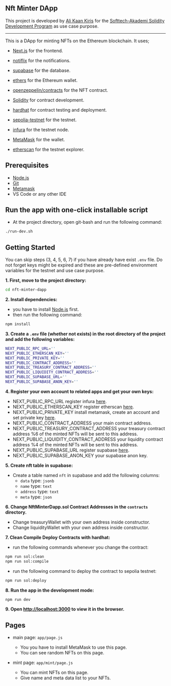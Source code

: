 ## Nft Minter DApp

This project is developed by [Ali Kaan Kiris](mailto://kaan.kiris@softtech.com.tr) for the [Softtech-Akademi Solidity Development Program](https://akademi.softtech.com.tr/softtech/eep/main/activity/10473) as use case purpose.

---

This is a DApp for minting NFTs on the Ethereum blockchain. It uses;

* [Next.js](https://nextjs.org/) for the frontend.

* [notiflix](https://www.npmjs.com/package/notiflix) for the notifications.
 
* [supabase](https://supabase.io) for the database.
 
* [ethers](https://www.npmjs.com/package/ethers) for the Ethereum wallet.
 
* [openzeppelin/contracts](https://www.npmjs.com/package/@openzeppelin/contracts) for the NFT contract.
 
* [Solidity](https://soliditylang.org/) for contract development.
 
* [hardhat](https://hardhat.org/) for contract testing and deployment.
 
* [sepolia-testnet](https://sepolia.dev/) for the testnet.
 
* [infura](https://infura.io/) for the testnet node.
 
* [MetaMask](https://metamask.io/) for the wallet.
 
* [etherscan](https://etherscan.io/) for the testnet explorer.

## Prerequisites
* [Node.js](https://nodejs.org/en/)
* [Git](https://git-scm.com/)
* [Metamask](https://metamask.io/)
* VS Code or any other IDE

## Run the app with one-click installable script
* At the project directory, open git-bash and run the following command:

```bash
./run-dev.sh
```

## Getting Started

You can skip steps (3, 4, 5, 6, 7) if you have already have exist `.env` file. Do not forget keys might be expired and these are pre-defined environment variables for the testnet and use case purpose.

**1. First, move to the project directory:**

```bash
cd nft-minter-dapp
```

**2. Install dependencies:**

- you have to install [Node.js](https://nodejs.org/en/) first.
- then run the following command:

```bash
npm install
```

**3. Create a `.env` file (whether not exists) in the root directory of the project and add the following variables:**

```bash
NEXT_PUBLIC_RPC_URL=''
NEXT_PUBLIC_ETHERSCAN_KEY=''
NEXT_PUBLIC_PRIVATE_KEY=''
NEXT_PUBLIC_CONTRACT_ADDRESS=''
NEXT_PUBLIC_TREASURY_CONTRACT_ADDRESS=''
NEXT_PUBLIC_LIQUIDITY_CONTRACT_ADDRESS=''
NEXT_PUBLIC_SUPABASE_URL=''
NEXT_PUBLIC_SUPABASE_ANON_KEY=''
```

**4. Register your own account to related apps and get your own keys:**

- NEXT_PUBLIC_RPC_URL register infura [here](https://infura.io/).
- NEXT_PUBLIC_ETHERSCAN_KEY register etherscan [here](https://etherscan.io/).
- NEXT_PUBLIC_PRIVATE_KEY install metamask, create an account and set private key [here](https://metamask.io/).
- NEXT_PUBLIC_CONTRACT_ADDRESS your main contract address.
- NEXT_PUBLIC_TREASURY_CONTRACT_ADDRESS your treasury contract address %6 of the minted NFTs will be sent to this address.
- NEXT_PUBLIC_LIQUIDITY_CONTRACT_ADDRESS your liquidity contract address %4 of the minted NFTs will be sent to this address.
- NEXT_PUBLIC_SUPABASE_URL register supabase [here](https://supabase.io/).
- NEXT_PUBLIC_SUPABASE_ANON_KEY your supabase anon key.

**5. Create nft table in supabase:**

- Create a table named `nft` in supabase and add the following columns:
  - `data` type: `jsonb`
  - `name` type: `text`
  - `address` type: `text`
  - `meta` type: `json`

**6. Change NftMinterDapp.sol Contract Addresses in the `contracts` directory.**

- Change treasuryWallet with your own address inside constructor.
- Change liquidityWallet with your own address inside constructor.

**7. Clean Compile Deploy Contracts with hardhat:**

- run the following commands whenever you change the contract:

```bash
npm run sol:clean
npm run sol:compile
```

- run the following command to deploy the contract to sepolia testnet:

```bash
npm run sol:deploy
```

**8. Run the app in the development mode:**

```bash
npm run dev
```

**9. Open [http://localhost:3000](http://localhost:3000) to view it in the browser.**

## Pages

- main page: `app/page.js`

  - You you have to install MetaMask to use this page.
  - You can see random NFTs on this page.

- mint page: `app/mint/page.js`
  - You can mint NFTs on this page.
  - Give name and meta data list to your NFTs.
